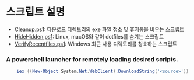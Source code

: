 # 스크립트 설명
- [Cleanup.ps1](https://github.com/HyeongminKim/ShellScript/blob/master/Operating%20System/Windows/PowerShell/Cleanup.ps1): 다운로드 디렉토리의 exe 파일 청소 및 휴지통을 비우는 스크립트
- [HideHidden.ps1](https://github.com/HyeongminKim/ShellScript/blob/master/Operating%20System/Windows/PowerShell/HideHidden.ps1): Linux, macOS와 같이 dotfiles를 숨기는 스크립트
- [VerifyRecentfiles.ps1](https://github.com/HyeongminKim/ShellScript/blob/master/Operating%20System/Windows/PowerShell/VerifyRecentfiles.ps1): Windows 최근 사용 디렉토리를 청소하는 스크립트

### A powershell launcher for remotely loading desired scripts.

``` powershell
    iex ((New-Object System.Net.WebClient).DownloadString('<source>'))
```
